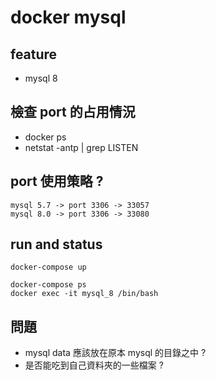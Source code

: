 # docker mysql

## feature
- mysql 8

## 檢查 port 的占用情況
- docker ps
- netstat -antp | grep LISTEN

## port 使用策略 ?
```
mysql 5.7 -> port 3306 -> 33057
mysql 8.0 -> port 3306 -> 33080
```

## run and status
```
docker-compose up

docker-compose ps
docker exec -it mysql_8 /bin/bash
```

## 問題
- mysql data 應該放在原本 mysql 的目錄之中 ?
- 是否能吃到自己資料夾的一些檔案 ?